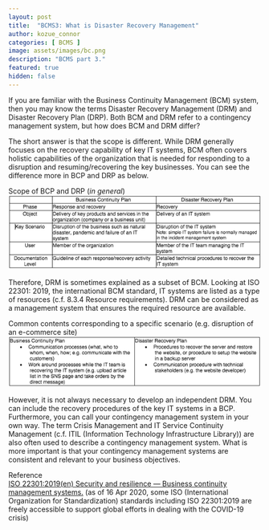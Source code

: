 ```yaml
---
layout: post
title:  "BCMS3: What is Disaster Recovery Management"
author: kozue_connor
categories: [ BCMS ]
image: assets/images/bc.png
description: "BCMS part 3."
featured: true
hidden: false
---
```


If you are familiar with the Business Continuity Management (BCM) system, then you may know the terms Disaster Recovery Management (DRM) and Disaster Recovery Plan (DRP). Both BCM and DRM refer to a contingency management system, but how does  BCM and DRM differ? <br>

The short answer is that the scope is different. While DRM generally focuses on the recovery capability of key IT systems, BCM often covers holistic capabilities of the organization that is needed for responding  to a disruption and resuming/recovering the key businesses. You can see the difference more in BCP and DRP as below. <br>

Scope of BCP and DRP (*in general*) 
![Scope of BCP & DRP](/assets/images/bcms3-fig1.png) <br>

Therefore, DRM is sometimes explained as a subset of BCM. Looking at ISO 22301: 2019, the international BCM standard, IT systems are listed as a type of resources (c.f. 8.3.4   Resource requirements). DRM can be considered as a management system that ensures the required resource are available. <br>

Common contents corresponding to a specific scenario (e.g. disruption of an e-commerce site) <br>
![BCP & DRP e-commerce](/assets/images/bcms3-fig2.png) <br>
 
 However, it is not always necessary to develop an independent DRM. You can include the recovery procedures of the key IT systems in a BCP. Furthermore, you can call your contingency management system in your own way. The term Crisis Management and IT Service Continuity Management (c.f. ITIL (Information Technology Infrastructure Library)) are also often used to describe a contingency management system. What is more important is that your contingency management systems are consistent and relevant to your business objectives. <br>

Reference <br>
<a href="https://www.iso.org/obp/ui#iso:std:iso:22301:ed-2:v1:en">ISO 22301:2019(en) Security and resilience — Business continuity management systems.</a>  (as of 16 Apr 2020, some ISO (International Organization for Standardization) standards including ISO 22301:2019 are freely accessible to support global efforts in dealing with the COVID-19 crisis) 